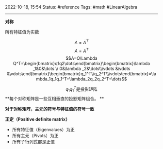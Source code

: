 2022-10-18, 15:54
Status: #reference 
Tags: #math #LinearAlgebra 

---
**对称**

所有特征值为实数

$$A=\bar{A}^T$$
$$A=A^T$$
$$A=Q\Lambda Q^T=\begin{bmatrix}q1q2\dots\end{bmatrix}\begin{bmatrix}\lambda _1&0&\dots \\ 0&\lambda _2&\dots\\\vdots &\vdots &\vdots\end{bmatrix}\begin{bmatrix}q_1^T\\q_2^T\\\vdots\end{bmatrix}=\lambda_1q_1q_1^T+\lambda_2q_2q_2^T+\dots$$

$$q_1q_1^T\text{是投影矩阵}$$
**每个对称矩阵是一些互相垂直的投影矩阵组合。 **

**对于对称矩阵，主元的符号与特征值的符号一致**

**正定（Positive definite matrix）**
- 所有特征值（Eigenvalues）为正
- 所有主元（Pivots）为正
- 所有子行列式都是正值